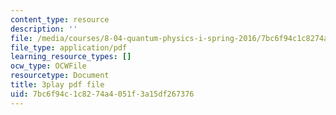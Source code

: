 ```yaml
---
content_type: resource
description: ''
file: /media/courses/8-04-quantum-physics-i-spring-2016/7bc6f94c1c8274a4051f3a15df267376_qP6y2edM6Ms.pdf
file_type: application/pdf
learning_resource_types: []
ocw_type: OCWFile
resourcetype: Document
title: 3play pdf file
uid: 7bc6f94c-1c82-74a4-051f-3a15df267376
---
```

